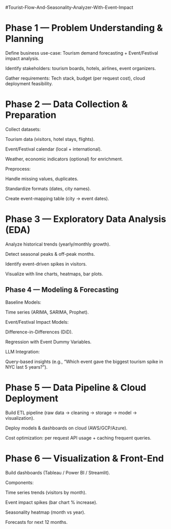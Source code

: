 #Tourist-Flow-And-Seasonality-Analyzer-With-Event-Impact
# Phase 1 — Problem Understanding & Planning

Define business use-case: Tourism demand forecasting + Event/Festival impact analysis.

Identify stakeholders: tourism boards, hotels, airlines, event organizers.

Gather requirements: Tech stack, budget (per request cost), cloud deployment feasibility.

# Phase 2 — Data Collection & Preparation

Collect datasets:

Tourism data (visitors, hotel stays, flights).

Event/Festival calendar (local + international).

Weather, economic indicators (optional) for enrichment.

Preprocess:

Handle missing values, duplicates.

Standardize formats (dates, city names).

Create event-mapping table (city → event dates).

# Phase 3 — Exploratory Data Analysis (EDA)

Analyze historical trends (yearly/monthly growth).

Detect seasonal peaks & off-peak months.

Identify event-driven spikes in visitors.

Visualize with line charts, heatmaps, bar plots.

## Phase 4 — Modeling & Forecasting

Baseline Models:

Time series (ARIMA, SARIMA, Prophet).

Event/Festival Impact Models:

Difference-in-Differences (DiD).

Regression with Event Dummy Variables.

LLM Integration:

Query-based insights (e.g., “Which event gave the biggest tourism spike in NYC last 5 years?”).

# Phase 5 — Data Pipeline & Cloud Deployment

Build ETL pipeline (raw data → cleaning → storage → model → visualization).

Deploy models & dashboards on cloud (AWS/GCP/Azure).

Cost optimization: per request API usage + caching frequent queries.

# Phase 6 — Visualization & Front-End

Build dashboards (Tableau / Power BI / Streamlit).

Components:

Time series trends (visitors by month).

Event impact spikes (bar chart % increase).

Seasonality heatmap (month vs year).

Forecasts for next 12 months.
